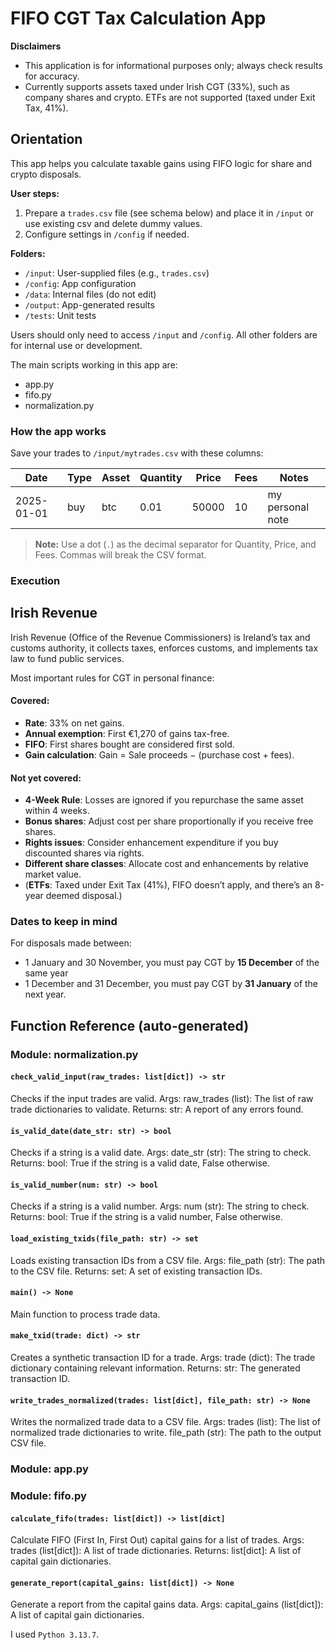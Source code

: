# FIFO CGT Tax Calculation App

**Disclaimers**  
- This application is for informational purposes only; always check results for accuracy.
- Currently supports assets taxed under Irish CGT (33%), such as company shares and crypto. ETFs are not supported (taxed under Exit Tax, 41%).

## Orientation

This app helps you calculate taxable gains using FIFO logic for share and crypto disposals.

**User steps:**  
1. Prepare a `trades.csv` file (see schema below) and place it in `/input` or use existing csv and delete dummy values.
2. Configure settings in `/config` if needed.

**Folders:**  
- `/input`: User-supplied files (e.g., `trades.csv`)
- `/config`: App configuration
- `/data`: Internal files (do not edit)
- `/output`: App-generated results
- `/tests`: Unit tests

Users should only need to access `/input` and `/config`. All other folders are for internal use or development.

The main scripts working in this app are:

- app.py
- fifo.py
- normalization.py

### How the app works

Save your trades to `/input/mytrades.csv` with these columns:

|Date|Type|Asset|Quantity|Price|Fees|Notes
|-|-|-|-|-|-|-
|2025-01-01|buy|btc|0.01|50000|10|my personal note

> **Note:** Use a dot (`.`) as the decimal separator for Quantity, Price, and Fees. Commas will break the CSV format.

### Execution


## Irish Revenue 

Irish Revenue (Office of the Revenue Commissioners) is Ireland’s tax and customs authority, it collects taxes, enforces customs, and implements tax law to fund public services. 

Most important rules for CGT in personal finance:

#### Covered:

- **Rate**: 33% on net gains. 
- **Annual exemption**: First €1,270 of gains tax-free.
- **FIFO**: First shares bought are considered first sold.
- **Gain calculation**: Gain = Sale proceeds − (purchase cost + fees).

#### Not yet covered:
- **4-Week Rule**: Losses are ignored if you repurchase the same asset within 4 weeks.
- **Bonus shares**: Adjust cost per share proportionally if you receive free shares.
- **Rights issues**: Consider enhancement expenditure if you buy discounted shares via rights.
- **Different share classes**: Allocate cost and enhancements by relative market value.
- (**ETFs**: Taxed under Exit Tax (41%), FIFO doesn’t apply, and there’s an 8-year deemed disposal.)

### Dates to keep in mind

For disposals made between:

- 1 January and 30 November, you must pay CGT by **15 December** of the same year
- 1 December and 31 December, you must pay CGT by **31 January** of the next year.

## Function Reference (auto-generated)
<!-- FUNCTION_REFERENCE_START -->

### Module: normalization.py

#### `check_valid_input(raw_trades: list[dict]) -> str` 

 Checks if the input trades are valid.
Args:
    raw_trades (list): The list of raw trade dictionaries to validate.
Returns:
    str: A report of any errors found. 

#### `is_valid_date(date_str: str) -> bool` 

 Checks if a string is a valid date.
Args:
    date_str (str): The string to check.
Returns:
    bool: True if the string is a valid date, False otherwise. 

#### `is_valid_number(num: str) -> bool` 

 Checks if a string is a valid number.
Args:
    num (str): The string to check.
Returns:
    bool: True if the string is a valid number, False otherwise. 

#### `load_existing_txids(file_path: str) -> set` 

 Loads existing transaction IDs from a CSV file.
Args:
    file_path (str): The path to the CSV file.
Returns:
    set: A set of existing transaction IDs. 

#### `main() -> None` 

 Main function to process trade data. 

#### `make_txid(trade: dict) -> str` 

 Creates a synthetic transaction ID for a trade.
Args:
    trade (dict): The trade dictionary containing relevant information.
Returns:
    str: The generated transaction ID. 

#### `write_trades_normalized(trades: list[dict], file_path: str) -> None` 

 Writes the normalized trade data to a CSV file.
Args:
    trades (list): The list of normalized trade dictionaries to write.
    file_path (str): The path to the output CSV file. 

### Module: app.py

### Module: fifo.py

#### `calculate_fifo(trades: list[dict]) -> list[dict]` 

 Calculate FIFO (First In, First Out) capital gains for a list of trades.
Args:
    trades (list[dict]): A list of trade dictionaries.
Returns:
    list[dict]: A list of capital gain dictionaries. 

#### `generate_report(capital_gains: list[dict]) -> None` 

 Generate a report from the capital gains data.
Args:
    capital_gains (list[dict]): A list of capital gain dictionaries. 

<!-- FUNCTION_REFERENCE_END -->

I used `Python 3.13.7`.